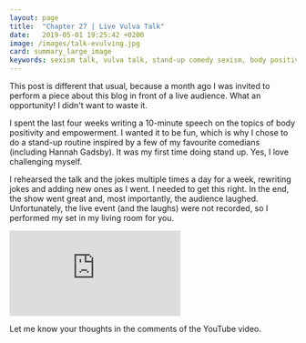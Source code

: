 ```yaml
---
layout: page
title:  "Chapter 27 | Live Vulva Talk"
date:   2019-05-01 19:25:42 +0200
image: /images/talk-evulving.jpg
card: summary_large_image
keywords: sexism talk, vulva talk, stand-up comedy sexism, body positivity talk, female empowerment speech
---
```

This post is different that usual, because a month ago I was invited to perform a piece about this blog in front of a live audience. What an opportunity! I didn't want to waste it. 

I spent the last four weeks writing a 10-minute speech on the topics of body positivity and empowerment. I wanted it to be fun, which is why I chose to do a stand-up routine inspired by a few of my favourite comedians (including Hannah Gadsby). It was my first time doing stand up. Yes, I love challenging myself. 

I rehearsed the talk and the jokes multiple times a day for a week, rewriting jokes and adding new ones as I went. I needed to get this right. In the end, the show went great and, most importantly, the audience laughed. Unfortunately, the live event (and the laughs) were not recorded, so I performed my set in my living room for you.

<p>
  <div class='embed-container'>
    <iframe src='https://www.youtube.com/embed/pN4NauZhhEU' frameborder='0' allowfullscreen></iframe>
  </div>
</p>

Let me know your thoughts in the comments of the YouTube video. 
